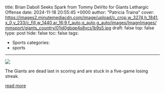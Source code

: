 title: Brian Daboll Seeks Spark from Tommy DeVito for Giants Lethargic Offense
date: 2024-11-18 20:55:45 +0000
author: "Patricia Traina"
cover: https://images2.minutemediacdn.com/image/upload/c_crop,w_3274,h_1841,x_0,y_233/c_fill,w_1440,ar_16:9,f_auto,q_auto,g_auto/images/ImagnImages/mmsport/giants_country/01jd0gbqe4s8vcs1b9s5.jpg
draft: false
top: false
type: post
hide: false
toc: false
tags:
  - Sports
categories:
  - sports
---

![](https://images2.minutemediacdn.com/image/upload/c_crop,w_3274,h_1841,x_0,y_233/c_fill,w_1440,ar_16:9,f_auto,q_auto,g_auto/images/ImagnImages/mmsport/giants_country/01jd0gbqe4s8vcs1b9s5.jpg)

The Giants are dead last in scoring and are stuck in a five-game losing streak.

[read more](https://www.si.com/nfl/giants/big-blue-plus/brian-daboll-seeks-spark-from-tommy-devito-for-giants-lethargic-offense-01jd0g7141sr)
